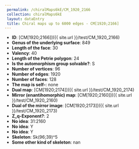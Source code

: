 ```yaml
--- 
 permalink: /chiralMaps6kE/CM_1920_2166 
 collection: chiralMaps6kE
 layout: dataEntry
 title: Chiral maps up to 6000 edges - CM[1920;2166]
---
```


- **ID**: [CM[1920;2166]]({{ site.url }}/test/CM_1920_2166)
- **Genus of the underlying surface**: 849
- **Length of the face**: 30
- **Valency**: 40
- **Length of the Petrie polygon**: 24
- **Is the automorphism group solvable?**: S
- **Number of vertices**: 96
- **Number of edges**: 1920
- **Number of faces**: 128
- **The map is self-**: none
- **Dual map**: [CM[1920;2174]]({{ site.url }}/test/CM_1920_2174)
- **Mirror (enantihomorphic) map**: [CM[1920;2160]]({{ site.url }}/test/CM_1920_2160)
- **Dual of the mirror image**: [CM[1920;2173]]({{ site.url }}/test/CM_1920_2173)
- **Z_q-Exponent?**: 2
- **No idea**:  31:2160
- **No idea**: Y
- **No idea**: Y
- **Skeleton**: Sk(96;39)^5
- **Some other kind of skeleton**: nan
